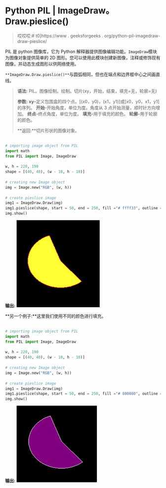 # Python PIL | ImageDraw。Draw.pieslice()

> 哎哎哎:# t0]https://www . geeksforgeeks . org/python-pil-imagedraw-draw-pieslice/

PIL 是 python 图像库，它为 Python 解释器提供图像编辑功能。`ImageDraw`模块为图像对象提供简单的 2D 图形。您可以使用此模块创建新图像，注释或修饰现有图像，并动态生成图形以供网络使用。

`**ImageDraw.Draw.pieslice()**`与圆弧相同，但也在端点和边界框中心之间画直线。

> **语法:** PIL。图像绘制。绘制。切片(xy，开始，结束，填充=无，轮廓=无)
> 
> **参数:**
> **xy**–定义包围盒的四个点。[(x0，y0)，(x1，y1)]或[x0，y0，x1，y1]的序列。
> **开始**–开始角度，单位为度。角度从 3 点开始测量，顺时针方向增加。
> **终点**–终点角度，单位为度。
> **填充**–用于填充的颜色。
> **轮廓**–用于轮廓的颜色。
> 
> **返回:**切片形状的图像对象。

```py

# importing image object from PIL
import math
from PIL import Image, ImageDraw

w, h = 220, 190
shape = [(40, 40), (w - 10, h - 10)]

# creating new Image object
img = Image.new("RGB", (w, h))

# create pieslice image
img1 = ImageDraw.Draw(img)  
img1.pieslice(shape, start = 50, end = 250, fill ="# ffff33", outline ="red")
img.show()
```

**输出:**
![](img/8a9a157729bb94ad7759d6c7c13800a6.png)

**另一个例子:**这里我们使用不同的颜色进行填充。

```py

# importing image object from PIL
import math
from PIL import Image, ImageDraw

w, h = 220, 190
shape = [(40, 40), (w - 10, h - 10)]

# creating new Image object
img = Image.new("RGB", (w, h))

# create pieslice image
img1 = ImageDraw.Draw(img)  
img1.pieslice(shape, start = 50, end = 250, fill ="# 800080", outline ="white")
img.show()
```

**输出:**
![](img/0aa77a50163ad632fad715f6bacaa242.png)